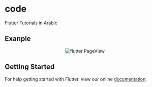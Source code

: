 # code

Flutter Tutorials in Arabic
## Exanple

<p align="center">
  <img src="https://i.imgur.com/pP8ChGh.gif" alt="flutter PageView" style="margin:auto">
</p>

## Getting Started

For help getting started with Flutter, view our online
[documentation](https://flutter.io/).
